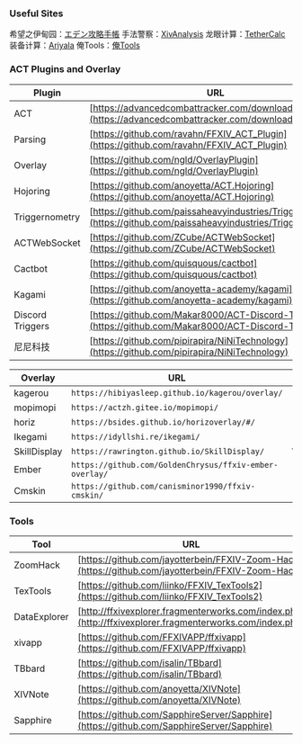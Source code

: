 ### Useful Sites

希望之伊甸园：[エデン攻略手帳](https://docs.google.com/spreadsheets/d/1HDur0rYA7aR3xIrbWUqXD31IByDJ3ZLV-p5J-r_G6cw/edit?usp=sharing)
手法警察：[XivAnalysis](https://xivanalysis.com)
龙眼计算：[TetherCalc](https://tethercalc.herokuapp.com/)
装备计算：[Ariyala](https://ffxiv.ariyala.com)
俺Tools：[俺Tools](https://ffxiv.es.exdreams.net/)


### ACT Plugins and Overlay

Plugin | URL | Remark
------------ | ------------- | -------------
ACT | [https://advancedcombattracker.com/download.php](https://advancedcombattracker.com/download.php)
Parsing | [https://github.com/ravahn/FFXIV_ACT_Plugin](https://github.com/ravahn/FFXIV_ACT_Plugin)
Overlay | [https://github.com/ngld/OverlayPlugin](https://github.com/ngld/OverlayPlugin)
Hojoring| [https://github.com/anoyetta/ACT.Hojoring](https://github.com/anoyetta/ACT.Hojoring)
Triggernometry | [https://github.com/paissaheavyindustries/Triggernometry](https://github.com/paissaheavyindustries/Triggernometry)
ACTWebSocket | [https://github.com/ZCube/ACTWebSocket](https://github.com/ZCube/ACTWebSocket)
Cactbot | [https://github.com/quisquous/cactbot](https://github.com/quisquous/cactbot)
Kagami | [https://github.com/anoyetta-academy/kagami](https://github.com/anoyetta-academy/kagami)
Discord Triggers | [https://github.com/Makar8000/ACT-Discord-Triggers](https://github.com/Makar8000/ACT-Discord-Triggers)
尼尼科技 | [https://github.com/pipirapira/NiNiTechnology](https://github.com/pipirapira/NiNiTechnology) 

Overlay | URL | Remark
------------ | ------------- | -------------
kagerou | `https://hibiyasleep.github.io/kagerou/overlay/`
mopimopi | `https://actzh.gitee.io/mopimopi/`
horiz | `https://bsides.github.io/horizoverlay/#/`
Ikegami | `https://idyllshi.re/ikegami/`
SkillDisplay | `https://rawrington.github.io/SkillDisplay/` | WebSocket
Ember | `https://github.com/GoldenChrysus/ffxiv-ember-overlay/`
Cmskin | `https://github.com/canisminor1990/ffxiv-cmskin/`

### Tools

Tool | URL | Remark
------------ | ------------- | -------------
ZoomHack | [https://github.com/jayotterbein/FFXIV-Zoom-Hack](https://github.com/jayotterbein/FFXIV-Zoom-Hack)
TexTools | [https://github.com/liinko/FFXIV_TexTools2](https://github.com/liinko/FFXIV_TexTools2)
DataExplorer | [http://ffxivexplorer.fragmenterworks.com/index.php](http://ffxivexplorer.fragmenterworks.com/index.php)
xivapp | [https://github.com/FFXIVAPP/ffxivapp](https://github.com/FFXIVAPP/ffxivapp)
TBbard | [https://github.com/isalin/TBbard](https://github.com/isalin/TBbard)
XIVNote | [https://github.com/anoyetta/XIVNote](https://github.com/anoyetta/XIVNote)
Sapphire | [https://github.com/SapphireServer/Sapphire](https://github.com/SapphireServer/Sapphire)